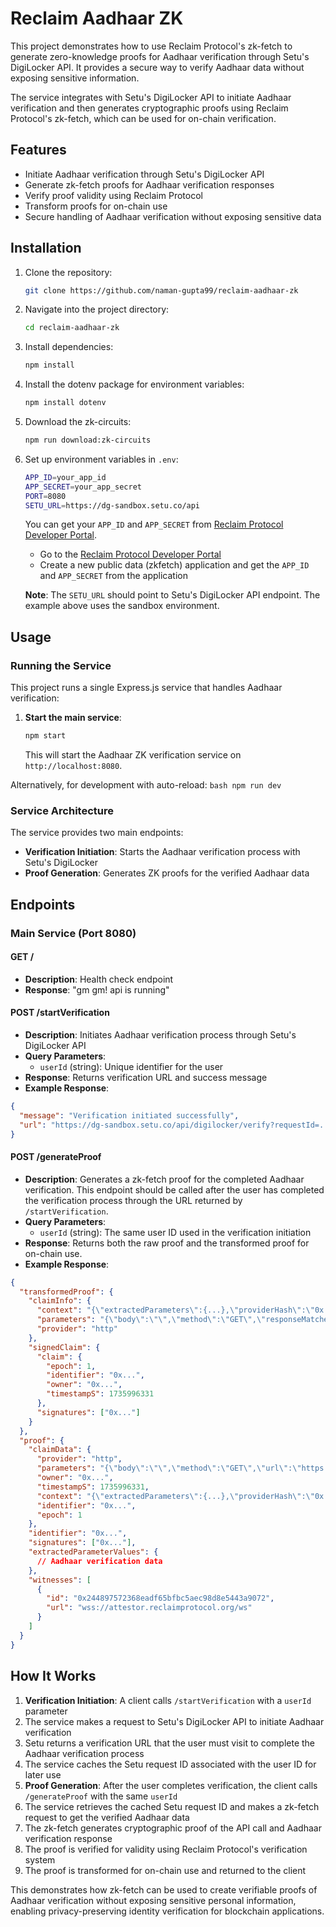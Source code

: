 # Reclaim Aadhaar ZK

This project demonstrates how to use Reclaim Protocol's zk-fetch to generate zero-knowledge proofs for Aadhaar verification through Setu's DigiLocker API. It provides a secure way to verify Aadhaar data without exposing sensitive information.

The service integrates with Setu's DigiLocker API to initiate Aadhaar verification and then generates cryptographic proofs using Reclaim Protocol's zk-fetch, which can be used for on-chain verification.

## Features

- Initiate Aadhaar verification through Setu's DigiLocker API
- Generate zk-fetch proofs for Aadhaar verification responses
- Verify proof validity using Reclaim Protocol
- Transform proofs for on-chain use
- Secure handling of Aadhaar verification without exposing sensitive data

## Installation

1. Clone the repository:

    ```bash
    git clone https://github.com/naman-gupta99/reclaim-aadhaar-zk
    ```

2. Navigate into the project directory:

    ```bash
    cd reclaim-aadhaar-zk
    ```

3. Install dependencies:

    ```bash
    npm install
    ```

4. Install the dotenv package for environment variables:

    ```bash
    npm install dotenv
    ```

5. Download the zk-circuits:

    ```bash
    npm run download:zk-circuits
    ```

6. Set up environment variables in `.env`: 

    ```bash
    APP_ID=your_app_id
    APP_SECRET=your_app_secret
    PORT=8080
    SETU_URL=https://dg-sandbox.setu.co/api
    ```

    You can get your `APP_ID` and `APP_SECRET` from [Reclaim Protocol Developer Portal](https://dev.reclaimprotocol.org).
    - Go to the [Reclaim Protocol Developer Portal](https://dev.reclaimprotocol.org)
    - Create a new public data (zkfetch) application and get the `APP_ID` and `APP_SECRET` from the application
    
    **Note**: The `SETU_URL` should point to Setu's DigiLocker API endpoint. The example above uses the sandbox environment.

## Usage

### Running the Service

This project runs a single Express.js service that handles Aadhaar verification:

1. **Start the main service**:
    ```bash
    npm start
    ```
    This will start the Aadhaar ZK verification service on `http://localhost:8080`.

Alternatively, for development with auto-reload:
    ```bash
    npm run dev
    ```

### Service Architecture

The service provides two main endpoints:
- **Verification Initiation**: Starts the Aadhaar verification process with Setu's DigiLocker
- **Proof Generation**: Generates ZK proofs for the verified Aadhaar data

## Endpoints

### Main Service (Port 8080)

#### GET /

- **Description**: Health check endpoint
- **Response**: "gm gm! api is running"

#### POST /startVerification

- **Description**: Initiates Aadhaar verification process through Setu's DigiLocker API
- **Query Parameters**: 
  - `userId` (string): Unique identifier for the user
- **Response**: Returns verification URL and success message
- **Example Response**:
```json
{
  "message": "Verification initiated successfully",
  "url": "https://dg-sandbox.setu.co/api/digilocker/verify?requestId=..."
}
```

#### POST /generateProof

- **Description**: Generates a zk-fetch proof for the completed Aadhaar verification. This endpoint should be called after the user has completed the verification process through the URL returned by `/startVerification`.
- **Query Parameters**: 
  - `userId` (string): The same user ID used in the verification initiation
- **Response**: Returns both the raw proof and the transformed proof for on-chain use.
- **Example Response**:

```json
{
  "transformedProof": {
    "claimInfo": {
      "context": "{\"extractedParameters\":{...},\"providerHash\":\"0x...\"}",
      "parameters": "{\"body\":\"\",\"method\":\"GET\",\"responseMatches\":[...],\"url\":\"https://dg-sandbox.setu.co/api/digilocker/.../aadhaar\"}",
      "provider": "http"
    },
    "signedClaim": {
      "claim": {
        "epoch": 1,
        "identifier": "0x...",
        "owner": "0x...",
        "timestampS": 1735996331
      },
      "signatures": ["0x..."]
    }
  },
  "proof": {
    "claimData": {
      "provider": "http",
      "parameters": "{\"body\":\"\",\"method\":\"GET\",\"url\":\"https://dg-sandbox.setu.co/api/digilocker/.../aadhaar\"}",
      "owner": "0x...",
      "timestampS": 1735996331,
      "context": "{\"extractedParameters\":{...},\"providerHash\":\"0x...\"}",
      "identifier": "0x...",
      "epoch": 1
    },
    "identifier": "0x...",
    "signatures": ["0x..."],
    "extractedParameterValues": {
      // Aadhaar verification data
    },
    "witnesses": [
      {
        "id": "0x244897572368eadf65bfbc5aec98d8e5443a9072",
        "url": "wss://attestor.reclaimprotocol.org/ws"
      }
    ]
  }
}
```

## How It Works

1. **Verification Initiation**: A client calls `/startVerification` with a `userId` parameter
2. The service makes a request to Setu's DigiLocker API to initiate Aadhaar verification
3. Setu returns a verification URL that the user must visit to complete the Aadhaar verification process
4. The service caches the Setu request ID associated with the user ID for later use
5. **Proof Generation**: After the user completes verification, the client calls `/generateProof` with the same `userId`
6. The service retrieves the cached Setu request ID and makes a zk-fetch request to get the verified Aadhaar data
7. The zk-fetch generates cryptographic proof of the API call and Aadhaar verification response
8. The proof is verified for validity using Reclaim Protocol's verification system
9. The proof is transformed for on-chain use and returned to the client

This demonstrates how zk-fetch can be used to create verifiable proofs of Aadhaar verification without exposing sensitive personal information, enabling privacy-preserving identity verification for blockchain applications.
